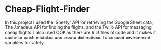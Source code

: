 # Cheap-Flight-Finder
In this project I used the 'Sheety' API for retrieving the Google Sheet data, The Amadeus API for finding the flights, and the Twilio API for messaging cheap flights. I also used OOP as there are 6 of files of code and it makes it easier to catch mistakes and create distinctions. I also used environment variables for safety. 
